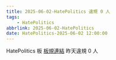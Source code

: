 ```yaml
---
title: 2025-06-02-HatePolitics 違規 0 人
tags:
    - HatePolitics
abbrlink: 2025-06-02-HatePolitics
date: HatePolitics-2025-06-02 12:00:00
---
```

HatePolitics 板 [板規連結](https://www.ptt.cc/bbs/HatePolitics/M.1617115262.A.D60.html)
昨天違規 0 人
